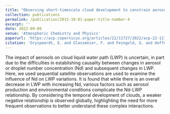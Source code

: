 ```yaml
---
title: "Observing short-timescale cloud development to constrain aerosol–cloud interactions"
collection: publications
permalink: /publication/2015-10-01-paper-title-number-4
excerpt: ''
date: 2022-09-09
venue: 'Atmospheric Chemistry and Physics'
paperurl: 'https://acp.copernicus.org/articles/22/11727/2022/acp-22-11727-2022.html'
citation: 'Gryspeerdt, E. and Glassmeier, F. and Feingold, G. and Hoffmann, F. and Murray-Watson, R. J. (2022). &quot;Observing short-timescale cloud development to constrain aerosol–cloud interactions.&quot; <i>Atmospheric Chemistry and Physics</i>. 1(3).'
---
```

The impact of aerosols on cloud liquid water path (LWP) is uncertain, in part due to the difficulties in establishing causality between changes in aerosol or droplet number concentration (Nd) and subsequent changes in LWP. Here, we used sequential satellite observations are used to examine the influence of Nd on LWP variations. It is found that while there is an overall decrease in LWP with increasing Nd, various factors such as aerosol production and environmental conditions complicate the Nd-LWP relationship. By considering the temporal development of clouds, a weaker negative relationship is observed globally, highlighting the need for more frequent observations to better understand these complex interactions.



<!-- Recommended citation: Gryspeerdt, E. and Glassmeier, F. and Feingold, G. and Hoffmann, F. and Murray-Watson, R. J. (2022). "Observing short-timescale cloud development to constrain aerosol–cloud interactions." <i>Atmospheric Physics and Chemistry</i>. 1(3). -->